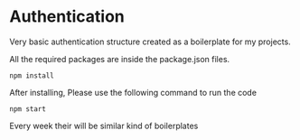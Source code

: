 # Authentication
Very basic authentication structure created as a boilerplate for my projects. 

All the required packages are inside the package.json files.
 ```
 npm install
 ```
 After installing, Please use the following command to run the code
 
 ```
 npm start
 ```

Every week their will be similar kind of boilerplates 
